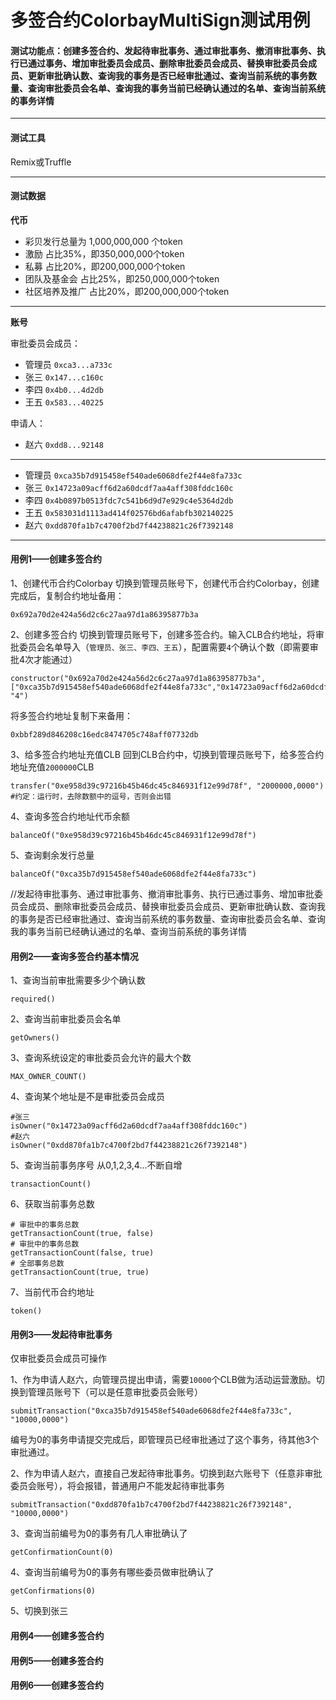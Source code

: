 # 多签合约ColorbayMultiSign测试用例
#### 测试功能点：创建多签合约、发起待审批事务、通过审批事务、撤消审批事务、执行已通过事务、增加审批委员会成员、删除审批委员会成员、替换审批委员会成员、更新审批确认数、查询我的事务是否已经审批通过、查询当前系统的事务数量、查询审批委员会名单、查询我的事务当前已经确认通过的名单、查询当前系统的事务详情

---

#### 测试工具
Remix或Truffle

---

#### 测试数据
**代币**
- 彩贝发行总量为 1,000,000,000 个token
- 激励          占比35%，即350,000,000个token
- 私募          占比20%，即200,000,000个token
- 团队及基金会    占比25%，即250,000,000个token
- 社区培养及推广  占比20%，即200,000,000个token

---
**账号**

审批委员会成员：
- 管理员 `0xca3...a733c`
- 张三  `0x147...c160c`
- 李四  `0x4b0...4d2db`
- 王五  `0x583...40225`

申请人：
- 赵六  `0xdd8...92148`

---


- 管理员 `0xca35b7d915458ef540ade6068dfe2f44e8fa733c`
- 张三  `0x14723a09acff6d2a60dcdf7aa4aff308fddc160c`
- 李四  `0x4b0897b0513fdc7c541b6d9d7e929c4e5364d2db`
- 王五  `0x583031d1113ad414f02576bd6afabfb302140225`
- 赵六  `0xdd870fa1b7c4700f2bd7f44238821c26f7392148`

---

#### 用例1——创建多签合约
1、创建代币合约Colorbay
切换到管理员账号下，创建代币合约Colorbay，创建完成后，复制合约地址备用：
```
0x692a70d2e424a56d2c6c27aa97d1a86395877b3a
```

2、创建多签合约
切换到管理员账号下，创建多签合约。输入CLB合约地址，将审批委员会名单导入（`管理员、张三、李四、王五`），配置需要`4`个确认个数（即需要审批4次才能通过）
```
constructor("0x692a70d2e424a56d2c6c27aa97d1a86395877b3a", ["0xca35b7d915458ef540ade6068dfe2f44e8fa733c","0x14723a09acff6d2a60dcdf7aa4aff308fddc160c","0x4b0897b0513fdc7c541b6d9d7e929c4e5364d2db","0x583031d1113ad414f02576bd6afabfb302140225"], "4")
```
将多签合约地址复制下来备用：
```
0xbbf289d846208c16edc8474705c748aff07732db
```
3、给多签合约地址充值CLB
回到CLB合约中，切换到管理员账号下，给多签合约地址充值`2000000`CLB
```
transfer("0xe958d39c97216b45b46dc45c846931f12e99d78f", "2000000,0000") #约定：运行时，去除数额中的逗号，否则会出错
```
4、查询多签合约地址代币余额
```
balanceOf("0xe958d39c97216b45b46dc45c846931f12e99d78f")
```
5、查询剩余发行总量
```
balanceOf("0xca35b7d915458ef540ade6068dfe2f44e8fa733c")
```
//发起待审批事务、通过审批事务、撤消审批事务、执行已通过事务、增加审批委员会成员、删除审批委员会成员、替换审批委员会成员、更新审批确认数、查询我的事务是否已经审批通过、查询当前系统的事务数量、查询审批委员会名单、查询我的事务当前已经确认通过的名单、查询当前系统的事务详情
#### 用例2——查询多签合约基本情况
1、查询当前审批需要多少个确认数
```
required()
```
2、查询当前审批委员会名单
```
getOwners()
```
3、查询系统设定的审批委员会允许的最大个数
```
MAX_OWNER_COUNT()
```
4、查询某个地址是不是审批委员会成员
```
#张三
isOwner("0x14723a09acff6d2a60dcdf7aa4aff308fddc160c")
#赵六
isOwner("0xdd870fa1b7c4700f2bd7f44238821c26f7392148")
```
5、查询当前事务序号
从0,1,2,3,4...不断自增
```
transactionCount()
```
6、获取当前事务总数
```
# 审批中的事务总数
getTransactionCount(true, false)
# 审批中的事务总数
getTransactionCount(false, true)
# 全部事务总数
getTransactionCount(true, true)
```
7、当前代币合约地址
```
token()
```


#### 用例3——发起待审批事务

仅审批委员会成员可操作

1、作为申请人赵六，向管理员提出申请，需要`10000`个CLB做为活动运营激励。切换到管理员账号下（可以是任意审批委员会账号）

```
submitTransaction("0xca35b7d915458ef540ade6068dfe2f44e8fa733c", "10000,0000")
```
编号为0的事务申请提交完成后，即管理员已经审批通过了这个事务，待其他3个审批通过。

2、作为申请人赵六，直接自己发起待审批事务。切换到赵六账号下（任意非审批委员会账号），将会报错，普通用户不能发起待审批事务
```
submitTransaction("0xdd870fa1b7c4700f2bd7f44238821c26f7392148", "10000,0000")
```
3、查询当前编号为0的事务有几人审批确认了
```
getConfirmationCount(0)
```
4、查询当前编号为0的事务有哪些委员做审批确认了
```
getConfirmations(0)
```
5、切换到张三

#### 用例4——创建多签合约

#### 用例5——创建多签合约

#### 用例6——创建多签合约
